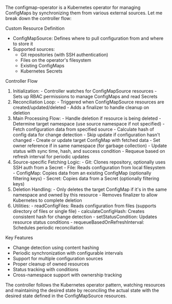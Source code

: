 The configmap-operator is a Kubernetes operator for managing ConfigMaps by
  synchronizing them from various external sources. Let me break down the
  controller flow:

  Custom Resource Definition

  - ConfigMapSource: Defines where to pull configuration from and where to
  store it
  - Supported sources:
    - Git repositories (with SSH authentication)
    - Files on the operator's filesystem
    - Existing ConfigMaps
    - Kubernetes Secrets

  Controller Flow

  1. Initialization:
    - Controller watches for ConfigMapSource resources
    - Sets up RBAC permissions to manage ConfigMaps and read Secrets
  2. Reconciliation Loop:
    - Triggered when ConfigMapSource resources are created/updated/deleted
    - Adds a finalizer to handle cleanup on deletion
  3. Main Processing Flow:
    - Handle deletion if resource is being deleted
    - Determine target namespace (use source namespace if not specified)
    - Fetch configuration data from specified source
    - Calculate hash of config data for change detection
    - Skip update if configuration hasn't changed
    - Create or update target ConfigMap with fetched data
    - Set owner reference if in same namespace (for garbage collection)
    - Update status with sync time, hash, and success condition
    - Requeue based on refresh interval for periodic updates
  4. Source-specific Fetching Logic:
    - Git: Clones repository, optionally uses SSH auth from a Secret
    - File: Reads configuration from local filesystem
    - ConfigMap: Copies data from an existing ConfigMap (optionally filtering
  keys)
    - Secret: Copies data from a Secret (optionally filtering keys)
  5. Deletion Handling:
    - Only deletes the target ConfigMap if it's in the same namespace and owned
   by this resource
    - Removes finalizer to allow Kubernetes to complete deletion
  6. Utilities:
    - readConfigFiles: Reads configuration from files (supports directory of
  files or single file)
    - calculateConfigHash: Creates consistent hash for change detection
    - setStatusCondition: Updates resource status conditions
    - requeueBasedOnRefreshInterval: Schedules periodic reconciliation

  Key Features

  - Change detection using content hashing
  - Periodic synchronization with configurable intervals
  - Support for multiple configuration sources
  - Proper cleanup of owned resources
  - Status tracking with conditions
  - Cross-namespace support with ownership tracking

  The controller follows the Kubernetes operator pattern, watching resources
  and maintaining the desired state by reconciling the actual state with the
  desired state defined in the ConfigMapSource resources.